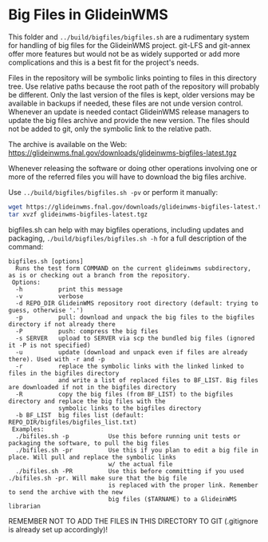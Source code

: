 # Big Files in GlideinWMS

This folder and `../build/bigfiles/bigfiles.sh` are a rudimentary system for handling of big files
for the GlideinWMS project. git-LFS and git-annex offer more features but would not be as widely
supported or add more complications and this is a best fit for the project's needs.

Files in the repository will be symbolic links pointing to files in this directory tree.
Use relative paths because the root path of the repository will probably be different.
Only the last version of the files is kept, older versions may be available in backups if needed,
these files are not unde version control.
Whenever an update is needed contact GlideinWMS release managers to update the big files archive
and provide the new version.
The files should not be added to git, only the symbolic link to the relative path.

The archive is available on the Web:
https://glideinwms.fnal.gov/downloads/glideinwms-bigfiles-latest.tgz

Whenever releasing the software or doing other operations involving one or more of the referred files
you will have to download the big files archive.

Use `../build/bigfiles/bigfiles.sh -pv` or perform it manually:

```bash
wget https://glideinwms.fnal.gov/downloads/glideinwms-bigfiles-latest.tgz
tar xvzf glideinwms-bigfiles-latest.tgz
```

bigfiles.sh can help with may bigfiles operations, including updates and packaging,
`./build/bigfiles/bigfiles.sh -h` for a full description of the command:

```
bigfiles.sh [options]
  Runs the test form COMMAND on the current glideinwms subdirectory, as is or checking out a branch from the repository.
 Options:
  -h          print this message
  -v          verbose
  -d REPO_DIR GlideinWMS repository root directory (default: trying to guess, otherwise '.')
  -p          pull: download and unpack the big files to the bigfiles directory if not already there
  -P          push: compress the big files
  -s SERVER   upload to SERVER via scp the bundled big files (ignored it -P is not specified)
  -u          update (download and unpack even if files are already there). Used with -r and -p
  -r          replace the symbolic links with the linked linked to files in the bigfiles directory
              and write a list of replaced files to BF_LIST. Big files are downloaded if not in the bigfiles directory
  -R          copy the big files (from BF_LIST) to the bigfiles directory and replace the big files with the
              symbolic links to the bigfiles directory
  -b BF_LIST  big files list (default: REPO_DIR/bigfiles/bigfiles_list.txt)
 Examples:
  ./bifiles.sh -p           Use this before running unit tests or packaging the software, to pull the big files
  ./bifiles.sh -pr          Use this if you plan to edit a big file in place. Will pull and replace the symbolic links
                            w/ the actual file
  ./bifiles.sh -PR          Use this before committing if you used ./bifiles.sh -pr. Will make sure that the big file
                            is replaced with the proper link. Remember to send the archive with the new
                            big files ($TARNAME) to a GlideinWMS librarian
```

REMEMBER NOT TO ADD THE FILES IN THIS DIRECTORY TO GIT (.gitignore is already set up accordingly)!
